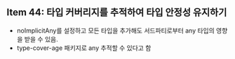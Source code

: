 ## Item 44: 타입 커버리지를 추적하여 타입 안정성 유지하기

- noImplicitAny를 설정하고 모든 타입을 추가해도 서드파티로부터 any 타입의 영향을 받을 수 있음.
- type-cover-age 패키지로 any 추적할 수 있다고 함